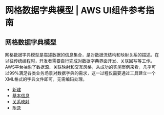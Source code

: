 # 网格数据字典模型 | AWS UI组件参考指南

## 网格数据字典模型

网格数据字典模型是描述数据的信息集合，是对数据流结构和映射关系的描述。在以往传统编程时，开发者需要自行完成对数据字典界面开发、关联回写等工作。AWS平台抽象了数据源、关联映射和交互风格，从成功的实施案例来看，几乎可以99%满足各类业务场景对数据字典的需求，这一过程仅需要通过工具建立一个XML格式的字典文件即可，无需编码处理。

  * [新建](<create.html>)
  * [基本信息](<jbxx.html>)
  * [关系映射](<gxys.html>)
  * [附录](<eg.html>)